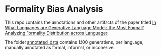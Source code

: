 # Formality Bias Analysis


This repo contains the annotations and other artifacts of the paper titled [In What Languages are Generative Language Models the Most Formal? Analyzing Formality Distribution across Languages](dummy_link)

The folder [annotated_data](https://github.com/asimokby/formality-bias-analysis/tree/main/annotated_data) contains 1200 generations, per language, manually annotated as formal, informal, or incohesive.
